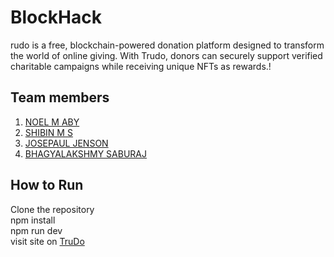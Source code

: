 # BlockHack
rudo is a free, blockchain-powered donation platform designed to transform the world of online giving. With Trudo, donors can securely support verified charitable campaigns while receiving unique NFTs as rewards.!

## Team members
1. <a href="https://github.com/noelmaby" >NOEL M ABY</a> <br>
2. <a href="https://github.com/shibukuttan4" >SHIBIN M S</a>
3. <a href="https://github.com/Im-Josepaul" >JOSEPAUL JENSON</a>
4. <a href="https://github.com/Bhagya0529" >BHAGYALAKSHMY SABURAJ</a>

## How to Run
Clone the repository <br>
npm install <br>
npm run dev <br>
visit site on <a href="https://metamask-connect-five.vercel.app" >TruDo</a>
